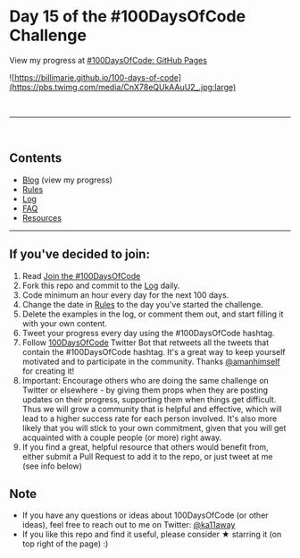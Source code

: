 # Day 15 of the #100DaysOfCode Challenge

View my progress at [#100DaysOfCode: GitHub Pages](https://billimarie.github.io/100-days-of-code)

![https://billimarie.github.io/100-days-of-code](https://pbs.twimg.com/media/CnX78eQUkAAuU2_.jpg:large)

<br />

---

<br />

## Contents
* [Blog](https://billimarie.github.io/100-days-of-code) (view my progress)
* [Rules](rules.md)
* [Log](log.md)
* [FAQ](FAQ.md)
* [Resources](resources.md)

---

## If you've decided to join:
1. Read [Join the #100DaysOfCode](https://medium.freecodecamp.com/join-the-100daysofcode-556ddb4579e4)
2. Fork this repo and commit to the [Log](log.md) daily.
3. Code minimum an hour every day for the next 100 days.
4. Change the date in [Rules](rules.md) to the day you've started the challenge.
5. Delete the examples in the log, or comment them out, and start filling it with your own content.
6. Tweet your progress every day using the #100DaysOfCode hashtag.
7. Follow [100DaysOfCode](https://twitter.com/_100DaysOfCode) Twitter Bot that retweets all the tweets that contain the #100DaysOfCode hashtag. It's a great way to keep yourself motivated and to participate in the community. Thanks [@amanhimself](https://twitter.com/amanhimself) for creating it!
8. Important: Encourage others who are doing the same challenge on Twitter or elsewhere - by giving them props when they are posting updates on their progress, supporting them when things get difficult. Thus we will grow a community that is helpful and effective, which will lead to a higher success rate for each person involved. It's also more likely that you will stick to your own commitment, given that you will get acquainted with a couple people (or more) right away.
9. If you find a great, helpful resource that others would benefit from, either submit a Pull Request to add it to the repo, or just tweet at me (see info below)

## Note
* If you have any questions or ideas about 100DaysOfCode (or other ideas), feel free to reach out to me on Twitter: [@ka11away](https://twitter.com/ka11away)
* If you like this repo and find it useful, please consider &#9733; starring it (on top right of the page) :)

